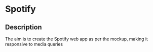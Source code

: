 # Spotify
## Description
The aim is to create the Spotify web app as per the mockup, making it responsive to media queries